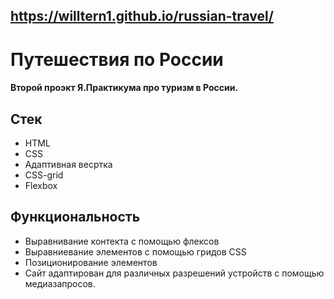 ## https://willtern1.github.io/russian-travel/

# Путешествия по России
#### Второй проэкт Я.Практикума про туризм в России.

## Стек
- HTML
- CSS
- Адаптивная весртка
- CSS-grid
- Flexbox

## Функциональность
- Выравнивание контекта с помощью флексов
- Выравниевание элементов с помощью гридов CSS
- Позиционирование элементов
- Сайт адаптирован для различных разрешений устройств с помощью медиазапросов.
